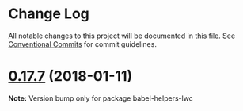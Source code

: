 # Change Log

All notable changes to this project will be documented in this file.
See [Conventional Commits](https://conventionalcommits.org) for commit guidelines.

<a name="0.17.7"></a>
# [0.17.7](https://github.com/salesforce/lwc/compare/v0.17.6...v0.17.7) (2018-01-11)




**Note:** Version bump only for package babel-helpers-lwc
